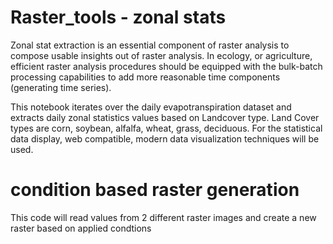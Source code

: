 # Raster_tools - zonal stats

Zonal stat extraction is an essential component of raster analysis to compose usable insights out of raster analysis. In ecology, or agriculture, efficient raster analysis procedures should be equipped with the bulk-batch processing capabilities to add more reasonable time components (generating time series).

This notebook iterates over the daily evapotranspiration dataset and extracts daily zonal statistics values based on Landcover type. Land Cover types are corn, soybean, alfalfa, wheat, grass, deciduous. For the statistical data display, web compatible, modern data visualization techniques will be used.

# condition based raster generation
This code will read values from 2 different raster images and create a new raster based on applied condtions
